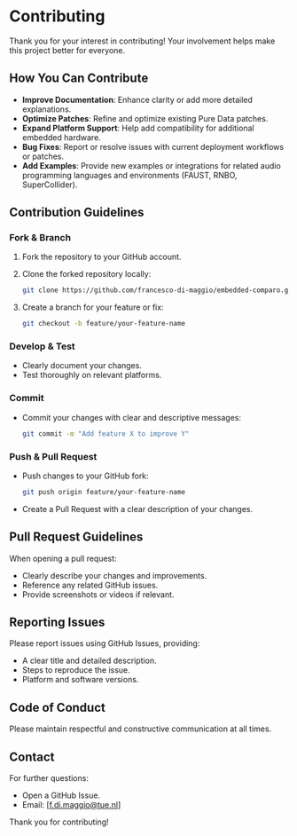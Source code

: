 # Contributing

Thank you for your interest in contributing! Your involvement helps make this project better for everyone.

## How You Can Contribute

* **Improve Documentation**: Enhance clarity or add more detailed explanations.
* **Optimize Patches**: Refine and optimize existing Pure Data patches.
* **Expand Platform Support**: Help add compatibility for additional embedded hardware.
* **Bug Fixes**: Report or resolve issues with current deployment workflows or patches.
* **Add Examples**: Provide new examples or integrations for related audio programming languages and environments (FAUST, RNBO, SuperCollider).

## Contribution Guidelines

### Fork & Branch

1. Fork the repository to your GitHub account.
2. Clone the forked repository locally:

   ```bash
   git clone https://github.com/francesco-di-maggio/embedded-comparo.git
   ```
3. Create a branch for your feature or fix:

   ```bash
   git checkout -b feature/your-feature-name
   ```

### Develop & Test

* Clearly document your changes.
* Test thoroughly on relevant platforms.

### Commit

* Commit your changes with clear and descriptive messages:

  ```bash
  git commit -m "Add feature X to improve Y"
  ```

### Push & Pull Request

* Push changes to your GitHub fork:

  ```bash
  git push origin feature/your-feature-name
  ```
* Create a Pull Request with a clear description of your changes.

## Pull Request Guidelines

When opening a pull request:

* Clearly describe your changes and improvements.
* Reference any related GitHub issues.
* Provide screenshots or videos if relevant.

## Reporting Issues

Please report issues using GitHub Issues, providing:

* A clear title and detailed description.
* Steps to reproduce the issue.
* Platform and software versions.

## Code of Conduct

Please maintain respectful and constructive communication at all times.

## Contact

For further questions:

* Open a GitHub Issue.
* Email: \[[f.di.maggio@tue.nl](mailto:f.di.maggio@tue.nl)]

Thank you for contributing!

